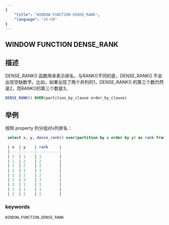 ```yaml
---
{
    "title": "WINDOW-FUNCTION-DENSE_RANK",
    "language": "zh-CN"
}
---
```


<!--  Licensed to the Apache Software Foundation (ASF) under one or more contributor license agreements.  See the NOTICE file distributed with this work for additional information regarding copyright ownership.  The ASF licenses this file to you under the Apache License, Version 2.0 (the "License"); you may not use this file except in compliance with the License.  You may obtain a copy of the License at

  http://www.apache.org/licenses/LICENSE-2.0

Unless required by applicable law or agreed to in writing, software distributed under the License is distributed on an "AS IS" BASIS, WITHOUT WARRANTIES OR CONDITIONS OF ANY KIND, either express or implied.  See the License for the specific language governing permissions and limitations under the License. -->

## WINDOW FUNCTION DENSE_RANK
## 描述

DENSE_RANK() 函数用来表示排名，与RANK()不同的是，DENSE_RANK() 不会出现空缺数字。比如，如果出现了两个并列的1，DENSE_RANK() 的第三个数仍然是2，而RANK()的第三个数是3。

```sql
DENSE_RANK() OVER(partition_by_clause order_by_clause)
```

## 举例

按照 property 列分组对x列排名：

```sql
 select x, y, dense_rank() over(partition by x order by y) as rank from int_t;
 
 | x  | y    | rank     |
 |----|------|----------|
 | 1  | 1    | 1        |
 | 1  | 2    | 2        |
 | 1  | 2    | 2        |
 | 2  | 1    | 1        |
 | 2  | 2    | 2        |
 | 2  | 3    | 3        |
 | 3  | 1    | 1        |
 | 3  | 1    | 1        |
 | 3  | 2    | 2        |
```

### keywords

    WINDOW,FUNCTION,DENSE_RANK